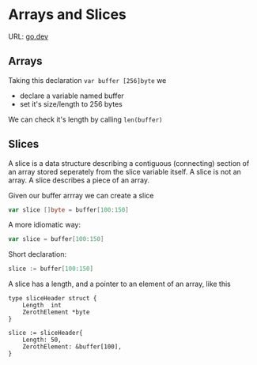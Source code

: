 # Arrays and Slices

URL: [go.dev](https://go.dev/blog/slices)

## Arrays

Taking this declaration `var buffer [256]byte` we 
- declare a variable named buffer 
- set it's size/length to 256 bytes

We can check it's length by calling `len(buffer)` 


## Slices 

A slice is a data structure describing a contiguous (connecting) section of an array stored seperately from the slice variable itself.
A slice is not an array. A slice describes a piece of an array.


Given our buffer arrray we can create a slice 
```go
var slice []byte = buffer[100:150]
```

A more idiomatic way: 
```go
var slice = buffer[100:150]
```

Short declaration: 
```go
slice := buffer[100:150]
```

A slice has a length, and a pointer to an element of an array, like this

```
type sliceHeader struct {
    Length  int
    ZerothElement *byte
}

slice := sliceHeader{
    Length: 50,
    ZerothElement: &buffer[100],
}
```
